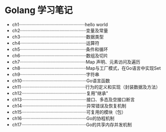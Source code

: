 # Golang 学习笔记 

- ch1····················································hello world
- ch2····················································变量及常量
- ch3····················································数据类型
- ch4····················································运算符
- ch5····················································条件和循环
- ch6····················································数组及切片
- ch7····················································Map 声明、元素访问及遍历
- ch8····················································Map与工厂模式，在Go语言中实现Set
- ch9····················································字符串
- ch10···················································Go语言函数
- ch11···················································行为的定义和实现（封装数据及方法）
- ch12···················································复用"继承"
- ch13···················································接口、多态及空接口断言
- ch14···················································异常错误及恢复机制
- ch15···················································可复用的模块（包）
- ch16···················································Go的协程机制
- ch17···················································Go的共享内存并发机制

